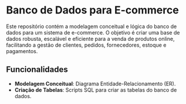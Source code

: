 # Banco de Dados para E-commerce

Este repositório contém a modelagem conceitual e lógica do banco de dados para um sistema de e-commerce. O objetivo é criar uma base de dados robusta, escalável e eficiente para a venda de produtos online, facilitando a gestão de clientes, pedidos, fornecedores, estoque e pagamentos.

## Funcionalidades

- **Modelagem Conceitual**: Diagrama Entidade-Relacionamento (ER).
- **Criação de Tabelas**: Scripts SQL para criar as tabelas do banco de dados.
